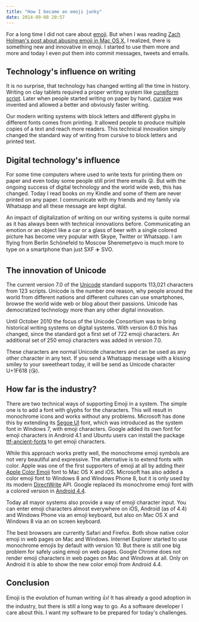```yaml
---
title: "How I became an emoji junky"
date: 2014-09-08 20:57
---
```


For a long time I did not care about [emoji](http://en.wikipedia.org/wiki/Emoji).
But when I was reading [Zach Holman's post about abusing emoji in Mac OS X](http://zachholman.com/posts/abusing-emoji/),
I realized, there is something new and innovative in emoji. I started to use
them more and more and today I even put them into commit messages, tweets and
emails.

Technology's influence on writing
---------------------------------

It is no surprise, that technology has changed writing all the time in history.
Writing on clay tablets required a proper writing system like
[cuneiform script](http://en.wikipedia.org/wiki/Cuneiform). Later when people
started writing on paper by hand, [cursive](http://en.wikipedia.org/wiki/Cursive)
was invented and allowed a better and obviously faster writing.

Our modern writing systems with block letters and different glyphs in different
fonts comes from printing. It allowed people to produce multiple copies of a
text and reach more readers. This technical innovation simply changed the
standard way of writing from cursive to block letters and printed text.

Digital technology's influence
------------------------------

For some time computers where used to write texts for printing them on paper and
even today some people still print there emails 😜. But with the ongoing success
of digital technology and the world wide web, this has changed. Today I read
books on my Kindle and some of them are never printed on any paper. I
communicate with my friends and my family via Whatsapp and all these message are
kept digital.

An impact of digitalization of writing on our writing systems is quite normal as
it has always been with technical innovations before. Communicating an emotion
or an object like a car or a glass of beer with a single colored picture has
become very popular with Skype, Twitter or Whatsapp. I am flying from Berlin
Schönefeld to Moscow Sheremetyevo is much more to type on a smartphone than just
SXF ✈️ SVO.

The innovation of Unicode
-------------------------

The current version 7.0 of the [Unicode](http://en.wikipedia.org/wiki/Unicode#Versions)
standard supports 113,021 characters from 123 scripts. Unicode is the number one
reason, why people around the world from different nations and different
cultures can use smartphones, browse the world wide web or blog about their
passions. Unicode has democratized technology more than any other digital
innovation.

Until October 2010 the focus of the Unicode Consortium was to bring historical
writing systems on digital systems. With version 6.0 this has changed, since the
standard got a first set of 722 emoji characters. An additional set of 250 emoji
characters was added in version 7.0.

These characters are normal Unicode characters and can be used as any other
character in any text. If you send a Whatsapp message with a kissing smiley to
your sweetheart today, it will be send as Unicode character U+1F618 (😘).

How far is the industry?
------------------------

There are two technical ways of supporting Emoji in a system. The simple one is
to add a font with glyphs for the characters. This will result in monochrome
icons and works without any problems. Microsoft has done this by extending its
[Segoe UI](http://en.wikipedia.org/wiki/Segoe#Segoe_UI) font, which was
introduced as the system font in Windows 7, with emoji characters. Google added
its own font for emoji characters in Android 4.1 and Ubuntu users can install
the package [ttf-ancient-fonts](http://packages.ubuntu.com/trusty/ttf-ancient-fonts)
to get emoji characters.

While this approach works pretty well, the monochrome emoji symbols are not very
beautiful and expressive. The alternative is to extend fonts with color. Apple
was one of the first supporters of emoji at all by adding their [Apple Color Emoji](http://en.wikipedia.org/wiki/Apple_Color_Emoji)
font to Mac OS X and iOS. Microsoft has also added a color emoji font to Windows
8 and Windows Phone 8, but it is only used by its modern [DirectWrite](http://en.wikipedia.org/wiki/DirectWrite)
API. Google replaced its monochrome emoji font with a colored version in
[Android 4.4](http://www.android.com/versions/kit-kat-4-4/).

Today all mayor systems also provide a way of emoji character input. You can
enter emoji characters almost everywhere on iOS, Android (as of 4.4) and Windows
Phone via an emoji keyboard, but also on Mac OS X and Windows 8 via an on screen
keyboard.

The best browsers are currently Safari and Firefox. Both show native color emoji
in web pages on Mac and Windows. Internet Explorer started to use monochrome
emojis by default with version 10. But there is still one big problem for safely
using emoji on web pages. Google Chrome does not render emoji characters in web
pages on Mac and Windows at all. Only on Android it is able to show the new
color emoji from Android 4.4.

Conclusion
----------

Emoji is the evolution of human writing 👍! It has already a good adoption in
the industry, but there is still a long way to go. As a software developer I
care about this. I want my software to be prepared for today's challenges.
